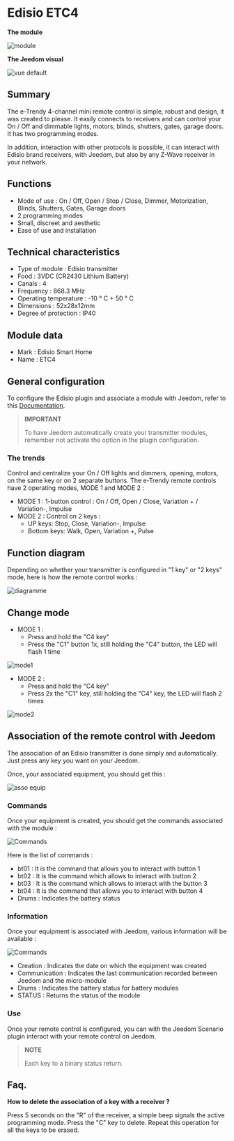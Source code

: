 # Edisio ETC4

**The module**

![module](images/etc4/module.jpg)

**The Jeedom visual**

![vue default](images/etc4/vue_default.jpg)

## Summary

The e-Trendy 4-channel mini remote control is simple, robust and design, it was created to please. It easily connects to receivers and can control your On / Off and dimmable lights, motors, blinds, shutters, gates, garage doors. It has two programming modes.

In addition, interaction with other protocols is possible, it can interact with Edisio brand receivers, with Jeedom, but also by any Z-Wave receiver in your network.

## Functions 

-   Mode of use : On / Off, Open / Stop / Close, Dimmer, Motorization, Blinds, Shutters, Gates, Garage doors
-   2 programming modes
-   Small, discreet and aesthetic
-   Ease of use and installation

## Technical characteristics

-   Type of module : Edisio transmitter
-   Food : 3VDC (CR2430 Lithium Battery)
-   Canals : 4
-   Frequency : 868.3 MHz
-   Operating temperature : -10 ° C + 50 ° C
-   Dimensions : 52x28x12mm
-   Degree of protection : IP40

## Module data

-   Mark : Edisio Smart Home
-   Name : ETC4

## General configuration

To configure the Edisio plugin and associate a module with Jeedom,
refer to this
[Documentation](https://doc.jeedom.com/en_US/plugins/automation%20protocol/edisio/).

> **IMPORTANT**
>
> To have Jeedom automatically create your transmitter modules, remember
> not activate the option in the plugin configuration.

### The trends

Control and centralize your On / Off lights and dimmers, opening, motors, on the same key or on 2 separate buttons. The e-Trendy remote controls have 2 operating modes, MODE 1 and MODE 2 :

-   MODE 1 : 1-button control : On / Off, Open / Close, Variation + / Variation-, Impulse
-   MODE 2 : Control on 2 keys :
    -   UP keys: Stop, Close, Variation-, Impulse
    -   Bottom keys: Walk, Open, Variation +, Pulse

## Function diagram

Depending on whether your transmitter is configured in "1 key" or "2 keys" mode, here is how the remote control works :

![diagramme](images/etc4/diagramme.jpg)

## Change mode

-   MODE 1 :
    -   Press and hold the "C4 key"
    -   Press the "C1" button 1x, still holding the "C4" button, the LED will flash 1 time

![mode1](images/etc4/mode1.jpg)

-   MODE 2 :
    -   Press and hold the "C4 key"
    -   Press 2x the "C1" key, still holding the "C4" key, the LED will flash 2 times

![mode2](images/etc4/mode2.jpg)

## Association of the remote control with Jeedom

The association of an Edisio transmitter is done simply and automatically. Just press any key you want on your Jeedom.

Once, your associated equipment, you should get this :

![asso equip](images/etc4/asso_equip.jpg)

### Commands

Once your equipment is created, you should get the commands associated with the module :

![Commands](images/etc4/commandes.jpg)

Here is the list of commands :

-   bt01 : It is the command that allows you to interact with button 1
-   bt02 : It is the command which allows to interact with button 2
-   bt03 : It is the command which allows to interact with the button 3
-   bt04 : It is the command that allows you to interact with button 4
-   Drums : Indicates the battery status

### Information

Once your equipment is associated with Jeedom, various information will be available :

![Commands](images/etc4/infos.jpg)

-   Creation : Indicates the date on which the equipment was created
-   Communication : Indicates the last communication recorded between Jeedom and the micro-module
-   Drums : Indicates the battery status for battery modules
-   STATUS : Returns the status of the module

### Use

Once your remote control is configured, you can with the Jeedom Scenario plugin interact with your remote control on Jeedom.

> **NOTE**
>
> Each key to a binary status return.

## Faq.

**How to delete the association of a key with a receiver ?**

Press 5 seconds on the "R" of the receiver, a simple beep signals the active programming mode. Press the "C" key to delete. Repeat this operation for all the keys to be erased.
